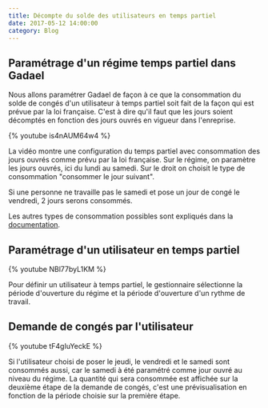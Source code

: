 ```yaml
---
title: Décompte du solde des utilisateurs en temps partiel
date: 2017-05-12 14:00:00
category: Blog
---
```


## Paramétrage d'un régime temps partiel dans Gadael

Nous allons paramétrer Gadael de façon à ce que la consommation du solde de congés d'un utilisateur à temps partiel soit fait de la façon qui est prévue par la loi française. C'est à dire qu'il faut que les jours soient décomptés en fonction des jours ouvrés en vigueur dans l'enreprise.

{% youtube is4nAUM64w4 %}

La vidéo montre une configuration du temps partiel avec consommation des jours ouvrés comme prévu par la loi française. Sur le régime, on paramètre les jours ouvrés, ici du lundi au samedi. Sur le droit on choisit le type de consommation "consommer le jour suivant".

Si une personne ne travaille pas le samedi et pose un jour de congé le vendredi, 2 jours serons consommés.

Les autres types de consommation possibles sont expliqués dans la [documentation](https://www.gadael.com/fr/docs/version-master/006-temps-partiels.html).

## Paramétrage d'un utilisateur en temps partiel

{% youtube NBl77byL1KM %}

Pour définir un utilisateur à temps partiel, le gestionnaire sélectionne la période d'ouverture du régime et la période d'ouverture d'un rythme de travail.

## Demande de congés par l'utilisateur

{% youtube tF4gIuYeckE %}

Si l'utilisateur choisi de poser le jeudi, le vendredi et le samedi sont consommés aussi, car le samedi à été paramétré comme jour ouvré au niveau du régime.
La quantité qui sera consommée est affichée sur la deuxième étape de la demande de congés, c'est une prévisualisation en fonction de la période choisie sur la première étape.
